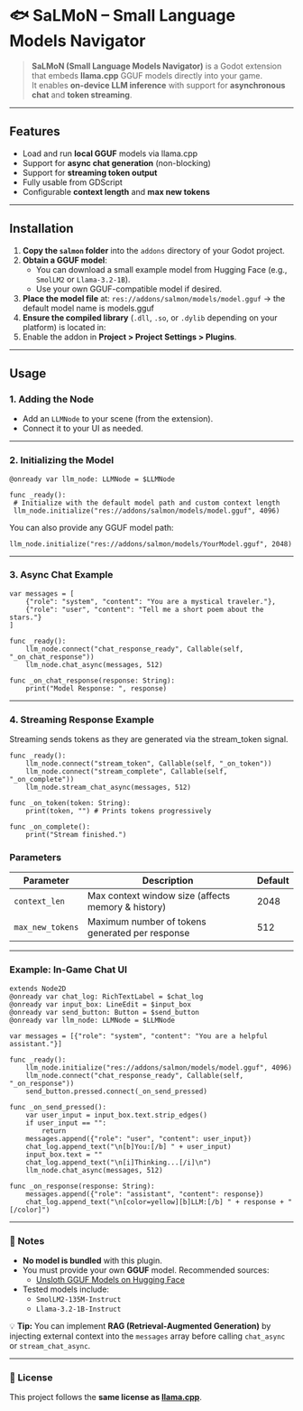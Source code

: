 # 🐟 **SaLMoN** – Small Language Models Navigator
> **SaLMoN (Small Language Models Navigator)** is a Godot extension that embeds **llama.cpp** GGUF models directly into your game.  
> It enables **on-device LLM inference** with support for **asynchronous chat** and **token streaming**.

---

## Features
- Load and run **local GGUF** models via llama.cpp
- Support for **async chat generation** (non-blocking)
- Support for **streaming token output**
- Fully usable from GDScript
- Configurable **context length** and **max new tokens**

---

## Installation

1. **Copy the `salmon` folder** into the `addons` directory of your Godot project.
2. **Obtain a GGUF model**:
    - You can download a small example model from Hugging Face (e.g., `SmolLM2` or `Llama-3.2-1B`).
    - Use your own GGUF-compatible model if desired.
3. **Place the model file** at: ``res://addons/salmon/models/model.gguf`` -> the default model name is models.gguf
4. **Ensure the compiled library** (`.dll`, `.so`, or `.dylib` depending on your platform) is located in:
5. Enable the addon in **Project > Project Settings > Plugins**.
---

## Usage

### 1. **Adding the Node**
- Add an `LLMNode` to your scene (from the extension).
- Connect it to your UI as needed.

---

### 2. **Initializing the Model**
```gdscript
@onready var llm_node: LLMNode = $LLMNode

func _ready():
 # Initialize with the default model path and custom context length
 llm_node.initialize("res://addons/salmon/models/model.gguf", 4096)
```
You can also provide any GGUF model path:

```gdscript
llm_node.initialize("res://addons/salmon/models/YourModel.gguf", 2048)
```
---

### 3. Async Chat Example
```gdscript
var messages = [
    {"role": "system", "content": "You are a mystical traveler."},
    {"role": "user", "content": "Tell me a short poem about the stars."}
]

func _ready():
    llm_node.connect("chat_response_ready", Callable(self, "_on_chat_response"))
    llm_node.chat_async(messages, 512)

func _on_chat_response(response: String):
    print("Model Response: ", response)
```
---

### 4. Streaming Response Example
Streaming sends tokens as they are generated via the stream_token signal.
```gdscript
func _ready():
    llm_node.connect("stream_token", Callable(self, "_on_token"))
    llm_node.connect("stream_complete", Callable(self, "_on_complete"))
    llm_node.stream_chat_async(messages, 512)

func _on_token(token: String):
    print(token, "") # Prints tokens progressively

func _on_complete():
    print("Stream finished.")
```
### Parameters

| Parameter       | Description                                          | Default |
|-----------------|------------------------------------------------------|---------|
| `context_len`   | Max context window size (affects memory & history)   | 2048    |
| `max_new_tokens`| Maximum number of tokens generated per response      | 512     |

---

### Example: In-Game Chat UI

```gdscript
extends Node2D
@onready var chat_log: RichTextLabel = $chat_log
@onready var input_box: LineEdit = $input_box
@onready var send_button: Button = $send_button
@onready var llm_node: LLMNode = $LLMNode

var messages = [{"role": "system", "content": "You are a helpful assistant."}]

func _ready():
    llm_node.initialize("res://addons/salmon/models/model.gguf", 4096)
    llm_node.connect("chat_response_ready", Callable(self, "_on_response"))
    send_button.pressed.connect(_on_send_pressed)

func _on_send_pressed():
    var user_input = input_box.text.strip_edges()
    if user_input == "":
        return
    messages.append({"role": "user", "content": user_input})
    chat_log.append_text("\n[b]You:[/b] " + user_input)
    input_box.text = ""
    chat_log.append_text("\n[i]Thinking...[/i]\n")
    llm_node.chat_async(messages, 512)

func _on_response(response: String):
    messages.append({"role": "assistant", "content": response})
    chat_log.append_text("\n[color=yellow][b]LLM:[/b] " + response + "[/color]")
```
---
### 📝 Notes

- **No model is bundled** with this plugin.
- You must provide your own **GGUF** model. Recommended sources:
    - [Unsloth GGUF Models on Hugging Face](https://huggingface.co/unsloth/Llama-3.2-1B-Instruct-GGUF)
- Tested models include:
    - `SmolLM2-135M-Instruct`
    - `Llama-3.2-1B-Instruct`

💡 **Tip:** You can implement **RAG (Retrieval-Augmented Generation)** by injecting external context into the `messages` array before calling `chat_async` or `stream_chat_async`.

---

### 📄 License
This project follows the **same license as [llama.cpp](https://github.com/ggerganov/llama.cpp)**.